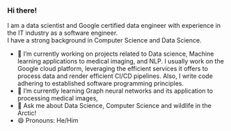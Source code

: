 ### Hi there!

I am a data scientist and Google certified data engineer with experience in the IT industry as a software engineer.   
I have a strong background in Computer Science and Data Science.  

<!--
**nizamphoenix/nizamphoenix** is a ✨ _special_ ✨ repository because its `README.md` (this file) appears on your GitHub profile.
-->


- 🔭 I’m currently working on projects related to Data science, Machine learning applications to medical imaging, and NLP. I usually work on the Google cloud platform, leveraging the efficient services it offers to process data and render efficient CI/CD pipelines. Also, I write code adhering to established software programming principles.
- 🌱 I’m currently learning Graph neural networks and its application to processing medical images, 
- 💬 Ask me about Data Science, Computer Science and wildlife in the Arctic!
- 😄 Pronouns: He/Him
